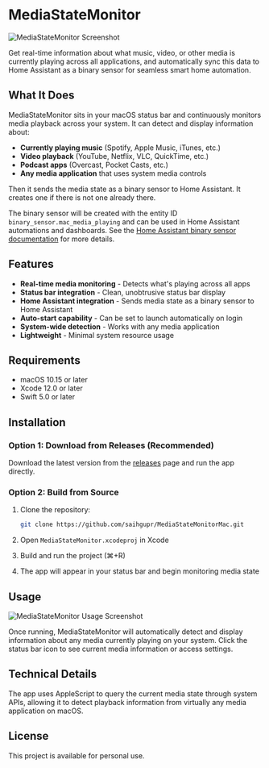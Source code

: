 # MediaStateMonitor

![MediaStateMonitor Screenshot](https://i.imgur.com/wr5PJA5.png)

Get real-time information about what music, video, or other media is currently playing across all applications, and automatically sync this data to Home Assistant as a binary sensor for seamless smart home automation.

## What It Does

MediaStateMonitor sits in your macOS status bar and continuously monitors media playback across your system. It can detect and display information about:

- **Currently playing music** (Spotify, Apple Music, iTunes, etc.)
- **Video playback** (YouTube, Netflix, VLC, QuickTime, etc.)
- **Podcast apps** (Overcast, Pocket Casts, etc.)
- **Any media application** that uses system media controls

Then it sends the media state as a binary sensor to Home Assistant. It creates one if there is not one already there.

The binary sensor will be created with the entity ID `binary_sensor.mac_media_playing` and can be used in Home Assistant automations and dashboards. See the [Home Assistant binary sensor documentation](https://www.home-assistant.io/integrations/binary_sensor/) for more details.

## Features

- **Real-time media monitoring** - Detects what's playing across all apps
- **Status bar integration** - Clean, unobtrusive status bar display
- **Home Assistant integration** - Sends media state as a binary sensor to Home Assistant
- **Auto-start capability** - Can be set to launch automatically on login
- **System-wide detection** - Works with any media application
- **Lightweight** - Minimal system resource usage

## Requirements

- macOS 10.15 or later
- Xcode 12.0 or later
- Swift 5.0 or later

## Installation

### Option 1: Download from Releases (Recommended)
Download the latest version from the [releases](https://github.com/saihgupr/MediaStateMonitorMac/releases) page and run the app directly.

### Option 2: Build from Source
1. Clone the repository:
   ```bash
   git clone https://github.com/saihgupr/MediaStateMonitorMac.git
   ```

2. Open `MediaStateMonitor.xcodeproj` in Xcode

3. Build and run the project (⌘+R)

4. The app will appear in your status bar and begin monitoring media state

## Usage

![MediaStateMonitor Usage Screenshot](https://i.imgur.com/ICl6zVP.png)

Once running, MediaStateMonitor will automatically detect and display information about any media currently playing on your system. Click the status bar icon to see current media information or access settings.

## Technical Details

The app uses AppleScript to query the current media state through system APIs, allowing it to detect playback information from virtually any media application on macOS.

## License

This project is available for personal use.
